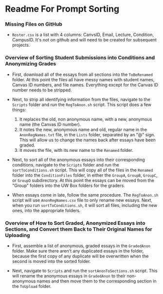 # Readme For Prompt Sorting

### Missing Files on GitHub

- `Roster.csv` is a list with 4 columns: CanvsID, Email, Lecture, Condition, CampusID. It's not on github and will need to be created for subsequent projects.

### Overview of Sorting Student Submissions into Conditions and Anonymizing Grades

- First, download all of the essays from all sections into the `ToBeRenamed` folder. At this point the files all have messy names with student names, Canvas ID numbers, and file names. Everything except for the Canvas ID number needs to be stripped.

- Next, to strip all identifying information from the files, navigate to the `Scripts` folder and run the `RegToAnon.sh`  script. This script does a few things:
    1. It replaces the old, non anonymous name, with a new, anonymous name (the Canvas ID number). 
    2. It notes the new, anonymous name and old, regular name in the `AnonRegNames.txt` file, in the `Lists` folder, separated by an "@" sign. This will allow us to change the names back after essays have been graded.
    3. It moves the file, with its new name to the `Renamed` folder.

- Next, to sort all of the anonymous essays into their corresponding conditions, navigate to the `Scripts` folder and run the `sortToConditions.sh` script. This will copy all of the files in the `Renamed` folder into the `ConditionFiles` folder, in either the `GroupA`, `GroupB`, `GroupC`, or `GroupD` subdirectory. At this point the essays can be moved from the "Group" folders into the UW Box folders for the graders.


- When essays come in late, follow the same procedure. The `RegToAnon.sh` script will use  `AnonRegNames.csv` file to only rename new essays. Next, when you run  `sortToConditions.sh`, it will sort all files, including the new ones, into the appropriate folders.

### Overview of How to Sort Graded, Anonymized Essays into Sections, and Convert them Back to Their Original Names for Uploading

- First, assemble a list of anonymous, graded essays in the `GradedAnon` folder. Make sure there aren't any duplicated essays in the folder, because the first copy of any duplicate will be overwritten when the second is moved into the sorted folder.

- Next, navigate to `Scripts` and run the `sortAnonToSections.sh` script. This will rename the anonymous essays in `GradedAnon` to their non-anonymous names and then move them to the corresponding section in the `ToUpload` folder.